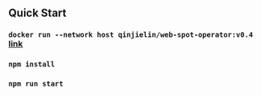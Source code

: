 ## Quick Start

### `docker run --network host qinjielin/web-spot-operator:v0.4`  [link](https://github.com/QinjieLin-NU/web-spot#run-with-docker)

### `npm install`
### `npm run start`